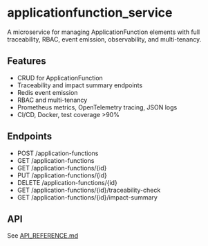 # applicationfunction_service

A microservice for managing ApplicationFunction elements with full traceability, RBAC, event emission, observability, and multi-tenancy.

## Features
- CRUD for ApplicationFunction
- Traceability and impact summary endpoints
- Redis event emission
- RBAC and multi-tenancy
- Prometheus metrics, OpenTelemetry tracing, JSON logs
- CI/CD, Docker, test coverage >90%

## Endpoints
- POST /application-functions
- GET /application-functions
- GET /application-functions/{id}
- PUT /application-functions/{id}
- DELETE /application-functions/{id}
- GET /application-functions/{id}/traceability-check
- GET /application-functions/{id}/impact-summary

## API
See [API_REFERENCE.md](./API_REFERENCE.md)
